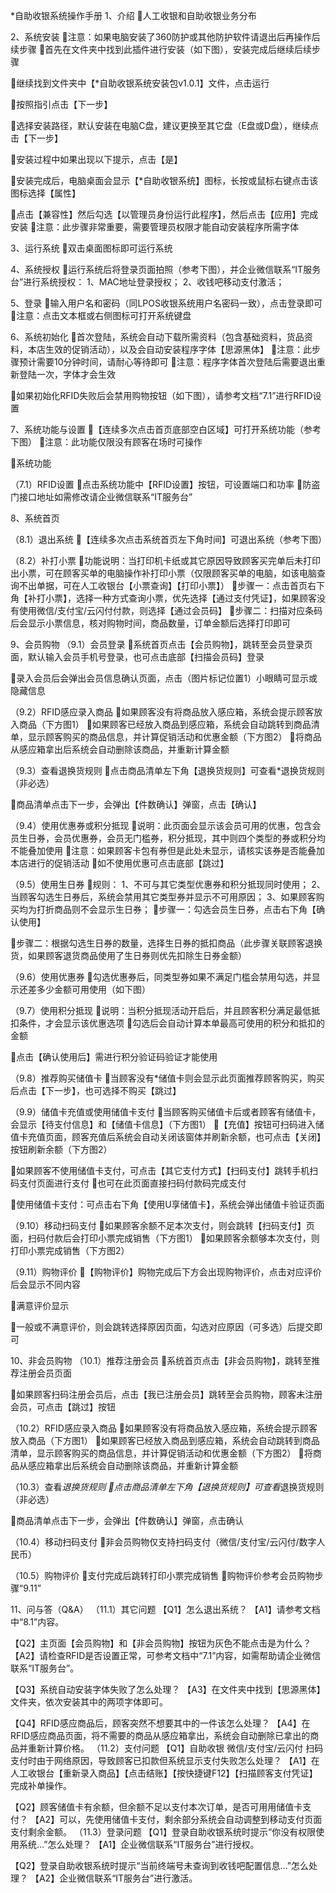 *自助收银系统操作手册
1、介绍
人工收银和自助收银业务分布

2、系统安装
注意：如果电脑安装了360防护或其他防护软件请退出后再操作后续步骤
首先在文件夹中找到此插件进行安装（如下图），安装完成后继续后续步骤
      
继续找到文件夹中【*自助收银系统安装包v1.0.1】文件，点击运行


按照指引点击【下一步】

选择安装路径，默认安装在电脑C盘，建议更换至其它盘（E盘或D盘），继续点击【下一步】

安装过程中如果出现以下提示，点击【是】

安装完成后，电脑桌面会显示【*自助收银系统】图标，长按或鼠标右键点击该图标选择【属性】
   
点击【兼容性】然后勾选【以管理员身份运行此程序】，然后点击【应用】完成安装
注意：此步骤非常重要，需要管理员权限才能自动安装程序所需字体

3、运行系统
双击桌面图标即可运行系统

4、系统授权
运行系统后将登录页面拍照（参考下图），并企业微信联系“IT服务台”进行系统授权：
1、MAC地址登录授权；
2、收钱吧移动支付激活；

5、登录
输入用户名和密码（同LPOS收银系统用户名密码一致），点击登录即可
注意：点击文本框或右侧图标可打开系统键盘

6、系统初始化
首次登陆，系统会自动下载所需资料（包含基础资料，货品资料，本店生效的促销活动），以及会自动安装程序字体【思源黑体】
注意：此步骤预计需要10分钟时间，请耐心等待即可
注意：程序字体首次登陆后需要退出重新登陆一次，字体才会生效

如果初始化RFID失败后会禁用购物按钮（如下图），请参考文档“7.1”进行RFID设置

7、系统功能与设置
【连续多次点击首页底部空白区域】可打开系统功能（参考下图）
注意：此功能仅限没有顾客在场时可操作

系统功能

（7.1）RFID设置
点击系统功能中【RFID设置】按钮，可设置端口和功率
防盗门接口地址如需修改请企业微信联系“IT服务台”

8、系统首页

（8.1）退出系统
【连续多次点击系统首页左下角时间】可退出系统（参考下图）
   
（8.2）补打小票
功能说明：当打印机卡纸或其它原因导致顾客买完单后未打印出小票，可在顾客买单的电脑操作补打印小票（仅限顾客买单的电脑，如该电脑查询不出单据，可在人工收银台【小票查询】【打印小票】）
步骤一：点击首页右下角【补打小票】，选择一种方式查询小票，优先选择【通过支付凭证】，如果顾客没有使用微信/支付宝/云闪付付款，则选择【通过会员码】
步骤二：扫描对应条码后会显示小票信息，核对购物时间，商品数量，订单金额后选择打印即可
   
   
9、会员购物
（9.1）会员登录
系统首页点击【会员购物】，跳转至会员登录页面，默认输入会员手机号登录，也可点击底部【扫描会员码】登录

    
录入会员后会弹出会员信息确认页面，点击（图片标记位置1）小眼睛可显示或隐藏信息

（9.2）RFID感应录入商品
如果顾客没有将商品放入感应箱，系统会提示顾客放入商品（下方图1）
如果顾客已经放入商品到感应箱，系统会自动跳转到商品清单，显示顾客购买的商品信息，并计算促销活动和优惠金额（下方图2）
将商品从感应箱拿出后系统会自动删除该商品，并重新计算金额
   
（9.3）查看退换货规则
点击商品清单左下角【退换货规则】可查看*退换货规则（非必选）

商品清单点击下一步，会弹出【件数确认】弹窗，点击【确认】

（9.4）使用优惠券或积分抵现
说明：此页面会显示该会员可用的优惠，包含会员生日券，会员优惠券，会员无门槛券，积分抵现，其中则四个类型的券或积分均不能叠加使用
注意：如果顾客卡包有券但是此处未显示，请核实该券是否能叠加本店进行的促销活动
如不使用优惠可点击底部【跳过】

（9.5）使用生日券
规则：
1、不可与其它类型优惠券和积分抵现同时使用；
2、当顾客勾选生日券后，系统会禁用其它类型券并显示不可用原因；
3、如果顾客购买均为打折商品则不会显示生日券；
步骤一：勾选会员生日券，点击右下角【确认使用】

步骤二：根据勾选生日券的数量，选择生日券的抵扣商品（此步骤关联顾客退换货，如果顾客退货商品使用了生日券则优先扣除生日券金额）

（9.6）使用优惠券
勾选优惠券后，同类型券如果不满足门槛会禁用勾选，并显示还差多少金额可用使用（如下图）

（9.7）使用积分抵现
说明：当积分抵现活动开启后，并且顾客积分满足最低抵扣条件，才会显示该优惠选项
勾选后会自动计算本单最高可使用的积分和抵扣的金额

点击【确认使用后】需进行积分验证码验证才能使用

（9.8）推荐购买储值卡
当顾客没有*储值卡则会显示此页面推荐顾客购买，购买后点击【下一步】，也可选择不购买【跳过】

（9.9）储值卡充值或使用储值卡支付
当顾客购买储值卡后或者顾客有储值卡，会显示【待支付信息】和【储值卡信息】（下方图1）
【充值】按钮可扫码进入储值卡充值页面，顾客充值后系统会自动关闭该窗体并刷新余额，也可点击【关闭】按钮刷新余额（下方图2）
   
如果顾客不使用储值卡支付，可点击【其它支付方式】【扫码支付】跳转手机扫码支付页面进行支付
也可在此页面直接扫码付款码完成支付

使用储值卡支付：可点击右下角【使用U享储值卡】，系统会弹出储值卡验证页面

（9.10）移动扫码支付
如果顾客余额不足本次支付，则会跳转【扫码支付】页面，扫码付款后会打印小票完成销售（下方图1）
如果顾客余额够本次支付，则打印小票完成销售（下方图2）
   
（9.11）购物评价
【购物评价】购物完成后下方会出现购物评价，点击对应评价后会显示不同内容

满意评价显示

一般或不满意评价，则会跳转选择原因页面，勾选对应原因（可多选）后提交即可
   
10、非会员购物
（10.1）推荐注册会员
系统首页点击【非会员购物】，跳转至推荐注册会员页面

如果顾客扫码注册会员后，点击【我已注册会员】跳转至会员购物，顾客未注册会员，可点击【跳过】按钮

（10.2）RFID感应录入商品
如果顾客没有将商品放入感应箱，系统会提示顾客放入商品（下方图1）
如果顾客已经放入商品到感应箱，系统会自动跳转到商品清单，显示顾客购买的商品信息，并计算促销活动和优惠金额（下方图2）
将商品从感应箱拿出后系统会自动删除该商品，并重新计算金额
   
（10.3）查看*退换货规则
点击商品清单左下角【退换货规则】可查看*退换货规则（非必选）

商品清单点击下一步，会弹出【件数确认】弹窗，点击确认

（10.4）移动扫码支付
非会员购物仅支持扫码支付（微信/支付宝/云闪付/数字人民币）

（10.5）购物评价
支付完成后跳转打印小票完成销售
购物评价参考会员购物步骤“9.11”

11、问与答（Q&A）
（11.1）其它问题
【Q1】怎么退出系统？
【A1】请参考文档中“8.1”内容。

【Q2】主页面【会员购物】和【非会员购物】按钮为灰色不能点击是为什么？
【A2】请检查RFID是否设置正常，可参考文档中“7.1”内容，如需帮助请企业微信联系“IT服务台”。

【Q3】系统自动安装字体失败了怎么处理？
【A3】在文件夹中找到【思源黑体】文件夹，依次安装其中的两项字体即可。

【Q4】RFID感应商品后，顾客突然不想要其中的一件该怎么处理？
【A4】在RFID感应商品页面，将不需要的商品从感应箱拿出，系统会自动删除已拿出的商品并重新计算价格。
（11.2）支付问题
【Q1】自助收银 微信/支付宝/云闪付 扫码支付时由于网络原因，导致顾客已扣款但系统显示支付失败怎么处理？
【A1】在人工收银台【重新录入商品】【点击结账】【按快捷键F12】【扫描顾客支付凭证】完成补单操作。

【Q2】顾客储值卡有余额，但余额不足以支付本次订单，是否可用用储值卡支付？
【A2】可以，先使用储值卡支付，剩余部分系统会自动调整到移动支付页面支付剩余金额。
（11.3）登录问题
【Q1】登录自助收银系统时提示“你没有权限使用系统…”怎么处理？
【A1】企业微信联系“IT服务台”进行授权。

【Q2】登录自助收银系统时提示“当前终端号未查询到收钱吧配置信息…”怎么处理？
【A2】企业微信联系“IT服务台”进行激活。






